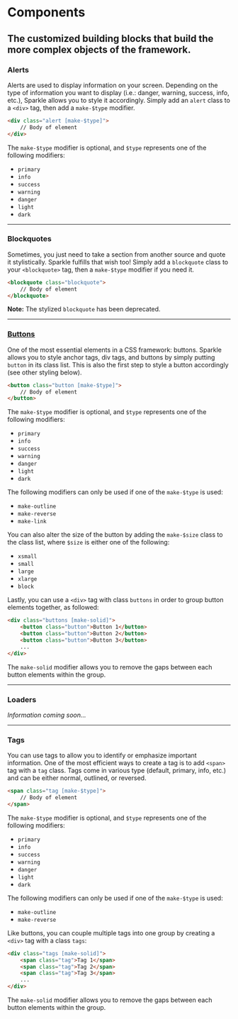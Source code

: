 # Components
## The customized building blocks that build the more complex objects of the framework.

### __Alerts__
Alerts are used to display information on your screen. Depending on the type of information you want to display (i.e.: danger, warning, success, info, etc.), Sparkle allows you to style it accordingly. Simply add an `alert` class to a `<div>` tag, then add a `make-$type` modifier. 

```html
<div class="alert [make-$type]">
    // Body of element
</div>
```

The `make-$type` modifier is optional, and `$type` represents one of the following modifiers:
- `primary`
- `info`
- `success`
- `warning`
- `danger`
- `light`
- `dark`

---
### __Blockquotes__
Sometimes, you just need to take a section from another source and quote it stylistically. Sparkle fulfills that wish too! Simply add a `blockquote` class to your `<blockquote>` tag, then a `make-$type`
modifier if you need it.

```html
<blockquote class="blockquote">
    // Body of element
</blockquote>
```
__Note:__ The stylized `blockquote` has been deprecated.

---
### [__Buttons__](./assets/SparkleUI_Buttons_v01.png)
One of the most essential elements in a CSS framework: buttons. Sparkle allows you to style anchor tags, div tags, and buttons by simply putting `button` in its class list. This is also the first step to style a button accordingly (see other styling below).

```html
<button class="button [make-$type]">
    // Body of element
</button>
```

The `make-$type` modifier is optional, and `$type` represents one of the following modifiers:
- `primary`
- `info`
- `success`
- `warning`
- `danger`
- `light`
- `dark`

The following modifiers can only be used if one of the `make-$type` is used:
- `make-outline`
- `make-reverse`
- `make-link`

You can also alter the size of the button by adding the `make-$size` class to the class list, where `$size` is either one of the following:
- `xsmall`
- `small`
- `large`
- `xlarge`
- `block`

Lastly, you can use a `<div>` tag with class `buttons` in order to group button elements together, as followed:
```html
<div class="buttons [make-solid]">
    <button class="button">Button 1</button>
    <button class="button">Button 2</button>
    <button class="button">Button 3</button>
    ...
</div>
```

The `make-solid` modifier allows you to remove the gaps between each button elements within the group.

---
### __Loaders__
_Information coming soon..._

---
### __Tags__
You can use tags to allow you to identify or emphasize important information. One of the most efficient ways to create a tag is to add `<span>` tag with a `tag` class. Tags come in various type (default, primary, info, etc.) and can be either normal, outlined, or reversed.

```html
<span class="tag [make-$type]">
    // Body of element
</span>
```

The `make-$type` modifier is optional, and `$type` represents one of the following modifiers:
- `primary`
- `info`
- `success`
- `warning`
- `danger`
- `light`
- `dark`

The following modifiers can only be used if one of the `make-$type` is used:
- `make-outline`
- `make-reverse`

Like buttons, you can couple multiple tags into one group by creating a `<div>` tag with a class `tags`:
```html
<div class="tags [make-solid]">
    <span class="tag">Tag 1</span>
    <span class="tag">Tag 2</span>
    <span class="tag">Tag 3</span>
    ...
</div>
```
The `make-solid` modifier allows you to remove the gaps between each button elements within the group.